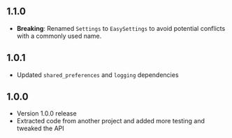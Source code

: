 ## 1.1.0

* **Breaking**: Renamed `Settings` to `EasySettings` to avoid potential conflicts with a commonly used name.

## 1.0.1

* Updated `shared_preferences` and `logging` dependencies

## 1.0.0

* Version 1.0.0 release
* Extracted code from another project and added more testing and tweaked the API
